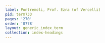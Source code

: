 ```yaml
---
label: Pontremoli, Prof. Ezra (of Vercelli)
pid: term733
pages: '270'
order: '0778'
layout: generic_index_term
collection: index-headings
---
```

